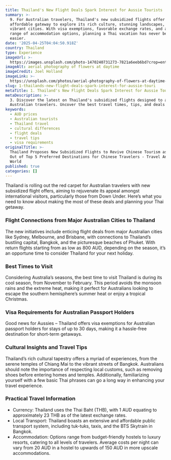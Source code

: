 ```yaml
---
title: Thailand's New Flight Deals Spark Interest for Aussie Tourists
summary: >-
  9. For Australian travelers, Thailand's new subsidized flights offer an
  affordable gateway to explore its rich culture, stunning landscapes, and
  vibrant cities. With visa exemptions, favorable exchange rates, and a wide
  range of accommodation options, planning a Thai vacation has never been
  easier.
date: '2025-04-25T04:04:50.918Z'
country: Thailand
type: Experience
imageUrl: >-
  https://images.unsplash.com/photo-1470240731273-7821a6eeb6bd?crop=entropy&cs=tinysrgb&fit=max&fm=jpg&ixid=M3w3Mzk5OTB8MHwxfHNlYXJjaHwxfHwxMS4lMjBUaGFpbGFuZCUyMDEzLiUyMEJ1ZGdldCUyQyUyMEN1bHR1cmUlMkMlMjBBZHZlbnR1cmUlMjB0cmF2ZWwlMjBsYW5kc2NhcGV8ZW58MHwwfHx8MTc0NTU1Mzg5MHww&ixlib=rb-4.0.3&q=80&w=1080
imageAlt: aerial photography of flowers at daytime
imageCredit: Joel Holland
imageLink: >-
  https://unsplash.com/photos/aerial-photography-of-flowers-at-daytime-TRhGEGdw-YY
slug: 1-thailands-new-flight-deals-spark-interest-for-aussie-touri
metaTitle: 1. Thailand's New Flight Deals Spark Interest for Aussie Tourists
metaDescription: >-
  3. Discover the latest on Thailand's subsidized flights designed to attract
  Australian travelers. Uncover the best travel times, tips, and deals in AUD.
keywords:
  - AUD prices
  - Australian tourists
  - Thailand travel
  - cultural differences
  - flight deals
  - travel tips
  - visa requirements
originalTitle: >-
  Thailand Proposes New Subsidized Flights to Revive Chinese Tourism as it Falls
  Out of Top 5 Preferred Destinations for Chinese Travelers - Travel And Tour
  World
published: true
categories: []
---
```

Thailand is rolling out the red carpet for Australian travelers with new subsidized flight offers, aiming to rejuvenate its appeal amongst international visitors, particularly those from Down Under. Here’s what you need to know about making the most of these deals and planning your Thai getaway.

### Flight Connections from Major Australian Cities to Thailand

The new initiatives include enticing flight deals from major Australian cities like Sydney, Melbourne, and Brisbane, with connections to Thailand’s bustling capital, Bangkok, and the picturesque beaches of Phuket. With return flights starting from as low as 800 AUD, depending on the season, it’s an opportune time to consider Thailand for your next holiday.

### Best Times to Visit

Considering Australia’s seasons, the best time to visit Thailand is during its cool season, from November to February. This period avoids the monsoon rains and the extreme heat, making it perfect for Australians looking to escape the southern hemisphere’s summer heat or enjoy a tropical Christmas.

### Visa Requirements for Australian Passport Holders

Good news for Aussies – Thailand offers visa exemptions for Australian passport holders for stays of up to 30 days, making it a hassle-free destination for short-term getaways.

### Cultural Insights and Travel Tips

Thailand’s rich cultural tapestry offers a myriad of experiences, from the serene temples of Chiang Mai to the vibrant streets of Bangkok. Australians should note the importance of respecting local customs, such as removing shoes before entering homes and temples. Additionally, familiarizing yourself with a few basic Thai phrases can go a long way in enhancing your travel experience.

### Practical Travel Information

- Currency: Thailand uses the Thai Baht (THB), with 1 AUD equating to approximately 23 THB as of the latest exchange rates.
- Local Transport: Thailand boasts an extensive and affordable public transport system, including tuk-tuks, taxis, and the BTS Skytrain in Bangkok.
- Accommodation: Options range from budget-friendly hostels to luxury resorts, catering to all levels of travelers. Average costs per night can vary from 20 AUD in a hostel to upwards of 150 AUD in more upscale accommodations.
